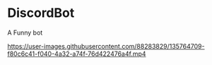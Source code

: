 # DiscordBot
A Funny bot


https://user-images.githubusercontent.com/88283829/135764709-f80c6c41-f040-4a32-a74f-76d422476a4f.mp4
